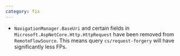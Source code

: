 ```yaml
---
category: fix
---
```

* `NavigationManager.BaseUri` and certain fields in `Microsoft.AspNetCore.Http.HttpRequest` have been removed from `RemoteFlowSource`. This means query `cs/request-forgery` will have significantly less FPs.